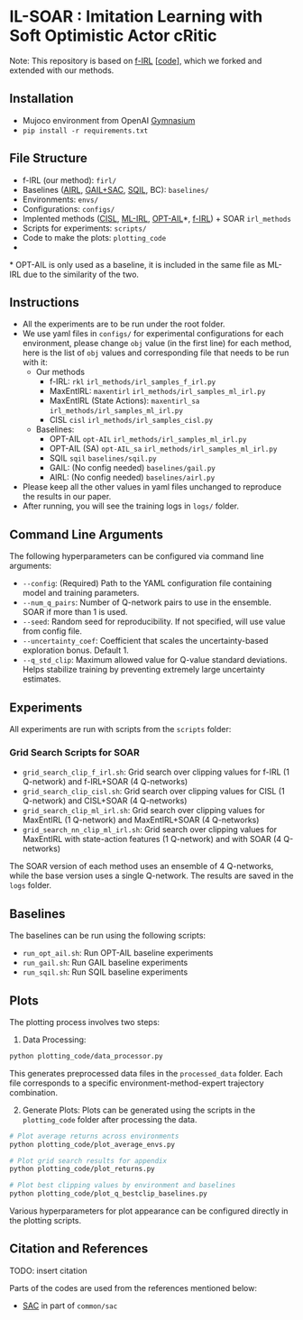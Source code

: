 # IL-SOAR : Imitation Learning with Soft Optimistic Actor cRitic

Note: This repository is based on [f-IRL](https://arxiv.org/abs/2011.04709) [[code](https://github.com/twni2016/f-IRL/tree/main)], which we forked and extended with our methods.

## Installation
- Mujoco environment from OpenAI [Gymnasium](https://gymnasium.farama.org/introduction/basic_usage/)
- `pip install -r requirements.txt` 

## File Structure
- f-IRL (our method): `firl/`
- Baselines ([AIRL](https://arxiv.org/abs/1710.11248), [GAIL+SAC](https://arxiv.org/abs/1606.03476), [SQIL](https://arxiv.org/abs/1905.11108),  BC): `baselines/`
- Environments: `envs/`
- Configurations: `configs/`
- Implented methods ([CISL](https://arxiv.org/abs/2305.16498), [ML-IRL](https://cdn.aaai.org/AAAI/2008/AAAI08-227.pdf), [OPT-AIL](https://arxiv.org/abs/2411.00610)*, [f-IRL](https://arxiv.org/abs/2011.04709)) + SOAR `irl_methods`
- Scripts for experiments: `scripts/`
- Code to make the plots: `plotting_code`
- 

\* OPT-AIL is only used as a baseline, it is included in the same file as ML-IRL due to the similarity of the two. 

## Instructions
- All the experiments are to be run under the root folder. 
- We use yaml files in `configs/` for experimental configurations for each environment, please change `obj` value (in the first line) for each method, here is the list of `obj` values and corresponding file that needs to be run with it: 
    -  Our methods  
        * f-IRL: `rkl` `irl_methods/irl_samples_f_irl.py`
        * MaxEntIRL: `maxentirl` `irl_methods/irl_samples_ml_irl.py`
        * MaxEntIRL (State Actions): `maxentirl_sa` `irl_methods/irl_samples_ml_irl.py`
        * CISL `cisl` `irl_methods/irl_samples_cisl.py`
    -  Baselines:  
        * OPT-AIL `opt-AIL`  `irl_methods/irl_samples_ml_irl.py`
        * OPT-AIL (SA) `opt-AIL_sa`  `irl_methods/irl_samples_ml_irl.py`
        * SQIL `sqil` `baselines/sqil.py`
        * GAIL: (No config needed) `baselines/gail.py`
        * AIRL: (No config needed) `baselines/airl.py`
- Please keep all the other values in yaml files unchanged to reproduce the results in our paper.
- After running, you will see the training logs in `logs/` folder.

## Command Line Arguments

The following hyperparameters can be configured via command line arguments:

- `--config`: (Required) Path to the YAML configuration file containing model and training parameters.
- `--num_q_pairs`: Number of Q-network pairs to use in the ensemble. SOAR if more than 1 is used. 
- `--seed`: Random seed for reproducibility. If not specified, will use value from config file.
- `--uncertainty_coef`: Coefficient that scales the uncertainty-based exploration bonus. Default 1. 
- `--q_std_clip`: Maximum allowed value for Q-value standard deviations. Helps stabilize training by preventing extremely large uncertainty estimates.


## Experiments

All experiments are run with scripts from the `scripts` folder:

### Grid Search Scripts for SOAR
- `grid_search_clip_f_irl.sh`: Grid search over clipping values for f-IRL (1 Q-network) and f-IRL+SOAR (4 Q-networks)
- `grid_search_clip_cisl.sh`: Grid search over clipping values for CISL (1 Q-network) and CISL+SOAR (4 Q-networks) 
- `grid_search_clip_ml_irl.sh`: Grid search over clipping values for MaxEntIRL (1 Q-network) and MaxEntIRL+SOAR (4 Q-networks)
- `grid_search_nn_clip_ml_irl.sh`: Grid search over clipping values for MaxEntIRL with state-action features (1 Q-network) and with SOAR (4 Q-networks)

The SOAR version of each method uses an ensemble of 4 Q-networks, while the base version uses a single Q-network.
The results are saved in the `logs` folder. 

## Baselines
The baselines can be run using the following scripts:

- `run_opt_ail.sh`: Run OPT-AIL baseline experiments  
- `run_gail.sh`: Run GAIL baseline experiments
- `run_sqil.sh`: Run SQIL baseline experiments


## Plots

The plotting process involves two steps:

1. Data Processing:
  ```bash
  python plotting_code/data_processor.py
  ```
  This generates preprocessed data files in the `processed_data` folder. Each file corresponds to a specific environment-method-expert trajectory combination.

2. Generate Plots:
  Plots can be generated using the scripts in the `plotting_code` folder after processing the data.

  ```bash
  # Plot average returns across environments
  python plotting_code/plot_average_envs.py

  # Plot grid search results for appendix
  python plotting_code/plot_returns.py 
  
  # Plot best clipping values by environment and baselines
  python plotting_code/plot_q_bestclip_baselines.py
  ```

Various hyperparameters for plot appearance can be configured directly in the plotting scripts.


## Citation and References

TODO: insert citation

Parts of the codes are used from the references mentioned below:

- [SAC](https://github.com/openai/spinningup/tree/master/spinup/algos/pytorch/sac) in part of `common/sac`
